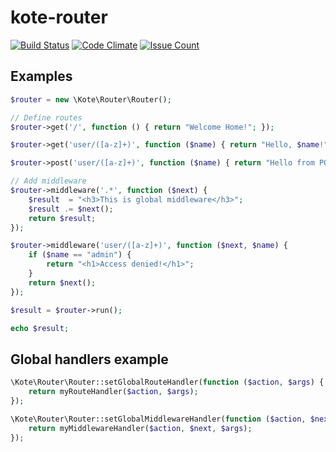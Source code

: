 # kote-router
[![Build Status](https://travis-ci.org/kote-framework/kote-router.svg?branch=master)](https://travis-ci.org/kote-framework/kote-router)
[![Code Climate](https://codeclimate.com/github/kote-framework/kote-router/badges/gpa.svg)](https://codeclimate.com/github/kote-framework/kote-router)    [![Issue Count](https://codeclimate.com/github/kote-framework/kote-router/badges/issue_count.svg)](https://codeclimate.com/github/kote-framework/kote-router)

## Examples

```php
$router = new \Kote\Router\Router();

// Define routes
$router->get('/', function () { return "Welcome Home!"; });

$router->get('user/([a-z]+)', function ($name) { return "Hello, $name!"; });

$router->post('user/([a-z]+)', function ($name) { return "Hello from POST method!"; });

// Add middleware
$router->middleware('.*', function ($next) {
    $result  = "<h3>This is global middleware</h3>";
    $result .= $next();
    return $result;
});

$router->middleware('user/([a-z]+)', function ($next, $name) {
    if ($name == "admin") {
        return "<h1>Access denied!</h1>";
    }
    return $next();
});

$result = $router->run();

echo $result;
```

## Global handlers example
   
```php
\Kote\Router\Router::setGlobalRouteHandler(function ($action, $args) {
    return myRouteHandler($action, $args);
});

\Kote\Router\Router::setGlobalMiddlewareHandler(function ($action, $next, $args) {
    return myMiddlewareHandler($action, $next, $args);
});
```
